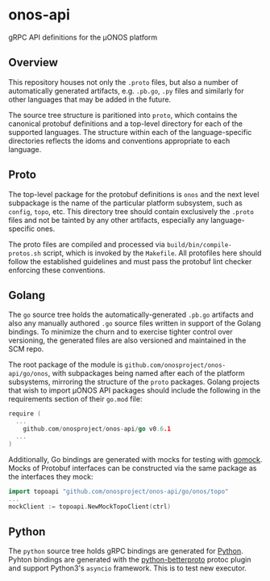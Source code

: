 <!--
SPDX-FileCopyrightText: 2020-present Open Networking Foundation <info@opennetworking.org>
SPDX-License-Identifier: Apache-2.0
-->

# onos-api
gRPC API definitions for the µONOS platform

## Overview
This repository houses not only the `.proto` files, but also a number of automatically generated artifacts, e.g. `.pb.go`, `.py` files and similarly for other languages that may be added in the future.

The source tree structure is paritioned into `proto`, which contains the canonical protobuf definitions and a top-level directory for each of the supported languages. The structure within each of the language-specific directories reflects the idoms and conventions appropriate to each language.

## Proto
The top-level package for the protobuf definitions is `onos` and the next level subpackage is the name of the particular platform subsystem, such as `config`, `topo`, etc. This directory tree should contain exclusively the `.proto` files and not be tainted by any other artifacts, especially any language-specific ones.

The proto files are compiled and processed via `build/bin/compile-protos.sh` script, which is invoked by the `Makefile`. All protofiles here should follow the established guidelines and must pass the protobuf lint checker enforcing these conventions.

## Golang
The `go` source tree holds the automatically-generated `.pb.go` artifacts and also any manually authored `.go` source files written in support of the Golang bindings. To minimize the churn and to exercise tighter control over versioning, the generated files are also versioned and maintained in the SCM repo.

The root package of the module is `github.com/onosproject/onos-api/go/onos`, with subpackages being named after each of the platform subsystems, mirroring the structure of the `proto` packages. Golang projects that wish to import µONOS API packages should include the following in the requirements section of their `go.mod` file:

```go
require (
  ...
	github.com/onosproject/onos-api/go v0.6.1
  ...
)

```

Additionally, Go bindings are generated with mocks for testing with [gomock]. Mocks of Protobuf interfaces can be constructed via the same package as the interfaces they mock:

```go
import topoapi "github.com/onosproject/onos-api/go/onos/topo"
...
mockClient := topoapi.NewMockTopoClient(ctrl)
```

## Python

The `python` source tree holds gRPC bindings are generated for [Python]. Pyhton bindings are generated with the [python-betterproto] protoc plugin and support Python3's `asyncio` framework. This is to test new executor. 

[gomock]: https://github.com/golang/mock
[Go]: https://golang.org/
[Protobuf]: https://developers.google.com/protocol-buffers
[Python]: https://www.python.org
[python-betterproto]: https://github.com/danielgtaylor/python-betterproto
